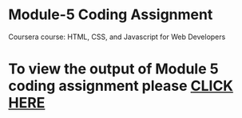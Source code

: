 
# Module-5 Coding Assignment

Coursera course: HTML, CSS, and Javascript for Web Developers

# To view the output of Module 5 coding assignment please [CLICK HERE](https://nealohm007.github.io/Final-module/module-5/index.html#)
